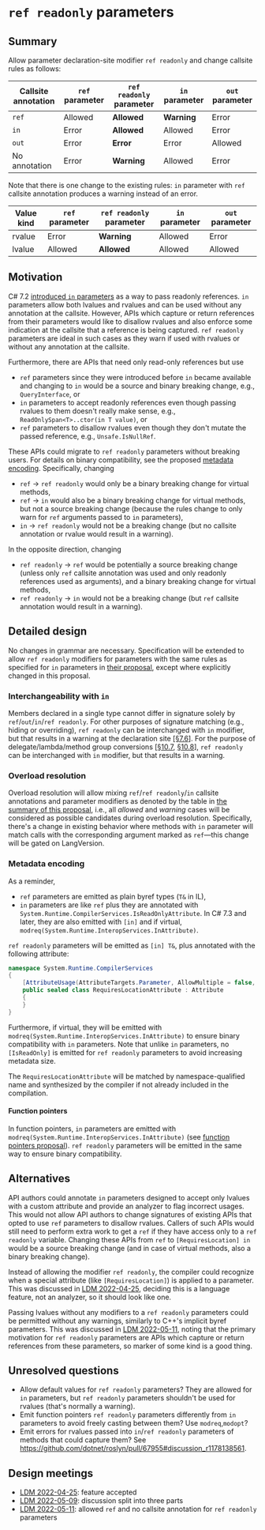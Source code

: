 # `ref readonly` parameters

## Summary
[summary]: #summary

Allow parameter declaration-site modifier `ref readonly` and change callsite rules as follows:

| Callsite annotation  | `ref` parameter | `ref readonly` parameter | `in` parameter | `out` parameter |
|----------------------|-----------------|--------------------------|----------------|-----------------|
| `ref`                | Allowed         | **Allowed**              | **Warning**    | Error           |
| `in`                 | Error           | **Allowed**              | Allowed        | Error           |
| `out`                | Error           | **Error**                | Error          | Allowed         |
| No annotation        | Error           | **Warning**              | Allowed        | Error           |

Note that there is one change to the existing rules: `in` parameter with `ref` callsite annotation produces a warning instead of an error.

| Value kind | `ref` parameter | `ref readonly` parameter | `in` parameter | `out` parameter |
|------------|-----------------|--------------------------|----------------|-----------------|
| rvalue     | Error           | **Warning**              | Allowed        | Error           |
| lvalue     | Allowed         | **Allowed**              | Allowed        | Allowed         |

## Motivation
[motivation]: #motivation

C# 7.2 [introduced `in` parameters](https://github.com/dotnet/csharplang/blob/c8c1615fcad4ca016a97b7260ad497aad53ebc78/proposals/csharp-7.2/readonly-ref.md#solution-in-parameters) as a way to pass readonly references.
`in` parameters allow both lvalues and rvalues and can be used without any annotation at the callsite.
However, APIs which capture or return references from their parameters would like to disallow rvalues and also enforce some indication at the callsite that a reference is being captured.
`ref readonly` parameters are ideal in such cases as they warn if used with rvalues or without any annotation at the callsite.

Furthermore, there are APIs that need only read-only references but use
- `ref` parameters since they were introduced before `in` became available and changing to `in` would be a source and binary breaking change, e.g., `QueryInterface`, or
- `in` parameters to accept readonly references even though passing rvalues to them doesn't really make sense, e.g., `ReadOnlySpan<T>..ctor(in T value)`, or
- `ref` parameters to disallow rvalues even though they don't mutate the passed reference, e.g., `Unsafe.IsNullRef`.

These APIs could migrate to `ref readonly` parameters without breaking users.
For details on binary compatibility, see the proposed [metadata encoding](#metadata).
Specifically, changing
- `ref` → `ref readonly` would only be a binary breaking change for virtual methods,
- `ref` → `in` would also be a binary breaking change for virtual methods, but not a source breaking change (because the rules change to only warn for `ref` arguments passed to `in` parameters),
- `in` → `ref readonly` would not be a breaking change (but no callsite annotation or rvalue would result in a warning).

In the opposite direction, changing
- `ref readonly` → `ref` would be potentially a source breaking change (unless only `ref` callsite annotation was used and only readonly references used as arguments), and a binary breaking change for virtual methods,
- `ref readonly` → `in` would not be a breaking change (but `ref` callsite annotation would result in a warning).

## Detailed design
[design]: #detailed-design

No changes in grammar are necessary.
Specification will be extended to allow `ref readonly` modifiers for parameters with the same rules as specified for `in` parameters in [their proposal](https://github.com/dotnet/csharplang/blob/c8c1615fcad4ca016a97b7260ad497aad53ebc78/proposals/csharp-7.2/readonly-ref.md), except where explicitly changed in this proposal.

### Interchangeability with `in`
[interchangeability]: #interchangeability-with-in

Members declared in a single type cannot differ in signature solely by `ref`/`out`/`in`/`ref readonly`.
For other purposes of signature matching (e.g., hiding or overriding), `ref readonly` can be interchanged with `in` modifier, but that results in a warning at the declaration site [[§7.6](https://github.com/dotnet/csharpstandard/blob/47912d4fdae2bb8c3750e6485bdc6509560ec6bf/standard/basic-concepts.md#76-signatures-and-overloading)].
For the purpose of delegate/lambda/method group conversions [[§10.7](https://github.com/dotnet/csharpstandard/blob/47912d4fdae2bb8c3750e6485bdc6509560ec6bf/standard/conversions.md#107-anonymous-function-conversions), [§10.8](https://github.com/dotnet/csharpstandard/blob/47912d4fdae2bb8c3750e6485bdc6509560ec6bf/standard/conversions.md#108-method-group-conversions)], `ref readonly` can be interchanged with `in` modifier, but that results in a warning.

### Overload resolution
[overload-resolution]: #overload-resolution

Overload resolution will allow mixing `ref`/`ref readonly`/`in` callsite annotations and parameter modifiers as denoted by the table in [the summary of this proposal](#summary), i.e., all *allowed* and *warning* cases will be considered as possible candidates during overload resolution.
Specifically, there's a change in existing behavior where methods with `in` parameter will match calls with the corresponding argument marked as `ref`&mdash;this change will be gated on LangVersion.

### Metadata encoding
[metadata]: #metadata-encoding

As a reminder,
- `ref` parameters are emitted as plain byref types (`T&` in IL),
- `in` parameters are like `ref` plus they are annotated with `System.Runtime.CompilerServices.IsReadOnlyAttribute`.
  In C# 7.3 and later, they are also emitted with `[in]` and if virtual, `modreq(System.Runtime.InteropServices.InAttribute)`.

`ref readonly` parameters will be emitted as `[in] T&`, plus annotated with the following attribute:

```cs
namespace System.Runtime.CompilerServices
{
    [AttributeUsage(AttributeTargets.Parameter, AllowMultiple = false, Inherited = false)]
    public sealed class RequiresLocationAttribute : Attribute
    {
    }
}
```

Furthermore, if virtual, they will be emitted with `modreq(System.Runtime.InteropServices.InAttribute)` to ensure binary compatibility with `in` parameters.
Note that unlike `in` parameters, no `[IsReadOnly]` is emitted for `ref readonly` parameters to avoid increasing metadata size.

The `RequiresLocationAttribute` will be matched by namespace-qualified name and synthesized by the compiler if not already included in the compilation.

#### Function pointers
[funcptrs]: #function-pointers

In function pointers, `in` parameters are emitted with `modreq(System.Runtime.InteropServices.InAttribute)` (see [function pointers proposal](https://github.com/dotnet/csharplang/blob/0376b4cc500b1370da86d26be634c9acf9d60b71/proposals/csharp-9.0/function-pointers.md#metadata-representation-of-in-out-and-ref-readonly-parameters-and-return-types)).
`ref readonly` parameters will be emitted in the same way to ensure binary compatibility.

## Alternatives
[alternatives]: #alternatives

API authors could annotate `in` parameters designed to accept only lvalues with a custom attribute and provide an analyzer to flag incorrect usages.
This would not allow API authors to change signatures of existing APIs that opted to use `ref` parameters to disallow rvalues.
Callers of such APIs would still need to perform extra work to get a `ref` if they have access only to a `ref readonly` variable.
Changing these APIs from `ref` to `[RequiresLocation] in` would be a source breaking change (and in case of virtual methods, also a binary breaking change).

Instead of allowing the modifier `ref readonly`, the compiler could recognize when a special attribute (like `[RequiresLocation]`) is applied to a parameter.
This was discussed in [LDM 2022-04-25](https://github.com/dotnet/csharplang/blob/c8c1615fcad4ca016a97b7260ad497aad53ebc78/meetings/2022/LDM-2022-04-25.md#ref-readonly-method-parameters), deciding this is a language feature, not an analyzer, so it should look like one.

Passing lvalues without any modifiers to a `ref readonly` parameters could be permitted without any warnings, similarly to C++'s implicit byref parameters.
This was discussed in [LDM 2022-05-11](https://github.com/dotnet/csharplang/blob/c8c1615fcad4ca016a97b7260ad497aad53ebc78/meetings/2022/LDM-2022-05-11.md#ref-readonly-method-parameters), noting that the primary motivation for `ref readonly` parameters are APIs which capture or return references from these parameters, so marker of some kind is a good thing.

## Unresolved questions
[unresolved]: #unresolved-questions

- Allow default values for `ref readonly` parameters? They are allowed for `in` parameters, but `ref readonly` parameters shouldn't be used for rvalues (that's normally a warning).
- Emit function pointers `ref readonly` parameters differently from `in` parameters to avoid freely casting between them? Use `modreq`,`modopt`?
- Emit errors for rvalues passed into `in`/`ref readonly` parameters of methods that could capture them? See https://github.com/dotnet/roslyn/pull/67955#discussion_r1178138561.

## Design meetings

- [LDM 2022-04-25](https://github.com/dotnet/csharplang/blob/c8c1615fcad4ca016a97b7260ad497aad53ebc78/meetings/2022/LDM-2022-04-25.md#ref-readonly-method-parameters): feature accepted
- [LDM 2022-05-09](https://github.com/dotnet/csharplang/blob/c8c1615fcad4ca016a97b7260ad497aad53ebc78/meetings/2022/LDM-2022-05-09.md#ref-readonly-parameters): discussion split into three parts
- [LDM 2022-05-11](https://github.com/dotnet/csharplang/blob/c8c1615fcad4ca016a97b7260ad497aad53ebc78/meetings/2022/LDM-2022-05-11.md#ref-readonly-method-parameters): allowed `ref` and no callsite annotation for `ref readonly` parameters
